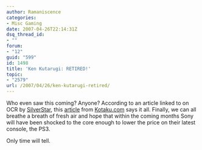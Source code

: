 ```yaml
---
author: Ramaniscence
categories:
- Misc Gaming
date: 2007-04-26T22:14:31Z
dsq_thread_id:
- ""
forum:
- "12"
guid: "599"
id: 1498
title: 'Ken Kutarugi: RETIRED!'
topic:
- "2579"
url: /2007/04/26/ken-kutarugi-retired/
---
```


Who even saw this coming? Anyone? According to an article linked to on OCR by <a href="http://www.ocremix.org/forums/member.php?u=13898" target="_blank">SilverStar</a>, this <a href="http://kotaku.com/gaming/playstation/ken-kutaragi-steps-down-at-playstation-255545.php" target="_blank">article</a> from <a href="http://www.kotaku.com" target="_self">Kotaku.com</a> says it all. Finally, we can all breathe a breath of fresh air and hope that within the coming months Sony will have been shocked to the core enough to lower the price on their latest console, the PS3.

Only time will tell.